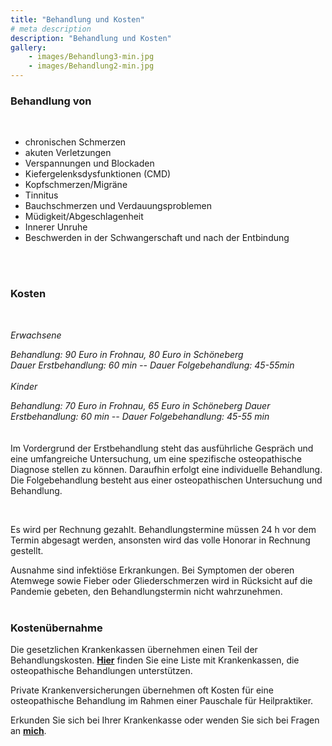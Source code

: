```yaml
---
title: "Behandlung und Kosten"
# meta description
description: "Behandlung und Kosten"
gallery: 
    - images/Behandlung3-min.jpg
    - images/Behandlung2-min.jpg
---  
```



### Behandlung von  
<br>

* chronischen Schmerzen
* akuten Verletzungen
* Verspannungen und Blockaden
* Kiefergelenksdysfunktionen (CMD)
* Kopfschmerzen/Migräne
* Tinnitus
* Bauchschmerzen und Verdauungsproblemen
* Müdigkeit/Abgeschlagenheit
* Innerer Unruhe
* Beschwerden in der Schwangerschaft und nach der Entbindung  
<br>
<br>  


### Kosten 

<br>

*Erwachsene*

*Behandlung: 90 Euro in Frohnau, 80 Euro in Schöneberg*  
*Dauer Erstbehandlung: 60 min -- Dauer Folgebehandlung: 45-55min*
<br>
<br>
*Kinder*<br>

*Behandlung: 70 Euro in  Frohnau, 65 Euro in Schöneberg*
*Dauer Erstbehandlung: 60 min -- Dauer Folgebehandlung: 45-55 min* <br>
<br>
<br>
Im Vordergrund der Erstbehandlung steht das ausführliche Gespräch und eine umfangreiche Untersuchung, um eine spezifische osteopathische Diagnose stellen zu können. Daraufhin erfolgt eine individuelle Behandlung.  
Die Folgebehandlung besteht aus einer osteopathischen Untersuchung und Behandlung.  

<br>

Es wird per Rechnung gezahlt.
Behandlungstermine müssen 24 h vor dem Termin abgesagt werden, ansonsten wird das volle Honorar in Rechnung gestellt.
<br>

Ausnahme sind infektiöse Erkrankungen. Bei Symptomen der oberen Atemwege sowie Fieber oder Gliederschmerzen wird in Rücksicht auf die Pandemie gebeten, den Behandlungstermin nicht wahrzunehmen.
<br>
<br>

### Kostenübernahme  
Die gesetzlichen Krankenkassen übernehmen einen Teil der Behandlungskosten. **[Hier](https://www.krankenkassen.de/gesetzliche-krankenkassen/leistungen-gesetzliche-krankenkassen/alternative-heilmethoden/osteopathie)** finden Sie eine Liste mit Krankenkassen, die osteopathische Behandlungen unterstützen.  

Private Krankenversicherungen übernehmen oft Kosten für eine osteopathische Behandlung im Rahmen einer Pauschale für Heilpraktiker.  
  
Erkunden Sie sich bei Ihrer Krankenkasse oder wenden Sie sich bei Fragen an **[mich](https://www.osteopathiekammhoff.de/kontakt/ "Kontakt")**.  